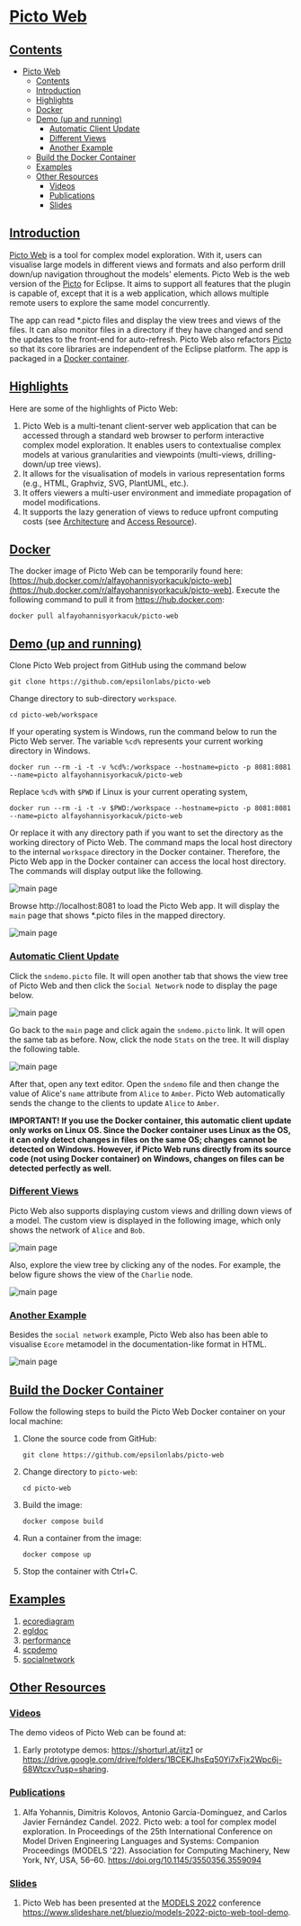 # [Picto Web](#contents)

## [Contents](#contents)
- [Picto Web](#picto-web)
  - [Contents](#contents)
  - [Introduction](#introduction)
  - [Highlights](#highlights)
  - [Docker](#docker)
  - [Demo (up and running)](#demo-up-and-running)
    - [Automatic Client Update](#automatic-client-update)
    - [Different Views](#different-views)
    - [Another Example](#another-example)
  - [Build the Docker Container](#build-the-docker-container)
  - [Examples](#examples)
  - [Other Resources](#other-resources)
    - [Videos](#videos)
    - [Publications](#publications)
    - [Slides](#slides)

## [Introduction](#contents)
[Picto Web](https://github.com/epsilonlabs/picto-web) is a tool for complex model exploration. With it, users can visualise large models in different views and formats and also perform drill down/up navigation throughout the models' elements. Picto Web is the web version of the [Picto](https://www.eclipse.org/epsilon/doc/picto/) for Eclipse. It aims to support all features that the plugin is capable of, except that it is a web application, which allows multiple remote users to explore the same model concurrently. 

The app can read *.picto files and display the view trees and views of the files. It can also monitor files in a directory if they have changed and send the updates to the front-end for auto-refresh. Picto Web also refactors [Picto](https://www.eclipse.org/epsilon/doc/picto/) so that its core libraries are independent of the Eclipse platform. The app is packaged in a [Docker container](https://hub.docker.com/r/alfayohannisyorkacuk/picto-web).

## [Highlights](#contents)
Here are some of the highlights of Picto Web:
1. Picto Web is a multi-tenant client-server web application that can be accessed through a standard web browser to perform interactive complex model exploration. It enables users to contextualise complex models at various granularities and viewpoints (multi-views, drilling-down/up tree views).
2. It allows for the visualisation of models in various representation forms (e.g., HTML, Graphviz, SVG, PlantUML, etc.).
3. It offers viewers a multi-user environment and immediate propagation of model modifications.
4. It supports the lazy generation of views to reduce upfront computing costs (see [Architecture](docs/architecture.md) and [Access Resource](docs/accessgraphresource.md)).


## [Docker](#contents)
The docker image of Picto Web can be temporarily found here: [https://hub.docker.com/r/alfayohannisyorkacuk/picto-web](https://hub.docker.com/r/alfayohannisyorkacuk/picto-web). Execute the following command to pull it from https://hub.docker.com:
```
docker pull alfayohannisyorkacuk/picto-web
```

## [Demo (up and running)](#contents)
Clone Picto Web project from GitHub using the command below 
```
git clone https://github.com/epsilonlabs/picto-web
```
Change directory to sub-directory `workspace`.
```
cd picto-web/workspace
```
If your operating system is Windows, run the command below to run the Picto Web server. The variable `%cd%` represents your current working directory in Windows. 
```
docker run --rm -i -t -v %cd%:/workspace --hostname=picto -p 8081:8081 --name=picto alfayohannisyorkacuk/picto-web
```
Replace `%cd%` with `$PWD` if Linux is your current operating system, 
```
docker run --rm -i -t -v $PWD:/workspace --hostname=picto -p 8081:8081 --name=picto alfayohannisyorkacuk/picto-web
```
Or replace it with any directory path if you want to set the directory as the working directory of Picto Web. The command maps the local host directory to the internal `workspace` directory in the Docker container. Therefore, the Picto Web app in the Docker container can access the local host directory. The commands will display output like the following.

![main page](images/docker.png)

Browse http://localhost:8081 to load the Picto Web app. It will display the `main` page that shows *.picto files in the mapped directory.

![main page](images/main_page.png)


### [Automatic Client Update](#contents)

Click the `sndemo.picto` file. It will open another tab that shows the view tree of Picto Web and then click the `Social Network` node to display the page below.

![main page](images/socialnetwork-01.png)

Go back to the `main` page and click again the `sndemo.picto` link. It will open the same tab as before. Now, click the node `Stats` on the tree. It will display the following table.

![main page](images/table-01.png)

After that, open any text editor. Open the `sndemo` file and then change the value of Alice's `name` attribute from `Alice` to `Amber`. Picto Web automatically sends the change to the clients to update `Alice` to `Amber`.

**IMPORTANT! If you use the Docker container, this automatic client update only works on Linux OS. Since the Docker container uses Linux as the OS, it can only detect changes in files on the same OS; changes cannot be detected on Windows. However, if Picto Web runs directly from its source code (not using Docker container) on Windows, changes on files can be detected perfectly as well.**

### [Different Views](#contents)

Picto Web also supports displaying custom views and drilling down views of a model. The custom view is displayed in the following image, which only shows the network of `Alice` and `Bob`.

![main page](images/custom.png)

Also, explore the view tree by clicking any of the nodes. For example, the below figure shows the view of the `Charlie` node.

![main page](images/drilldown.png)

### [Another Example](#contents)
Besides the `social network` example, Picto Web also has been able to visualise `Ecore` metamodel in the documentation-like format in HTML.

![main page](images/ecore.png)

## [Build the Docker Container](#contents)

Follow the following steps to build the Picto Web Docker container on your local machine:

1. Clone the source code from GitHub:
   ```shell
   git clone https://github.com/epsilonlabs/picto-web
   ```
1. Change directory to `picto-web`:
   ```shell
   cd picto-web
   ```
1. Build the image:
   ```shell
   docker compose build
   ```
1. Run a container from the image:
   ```shell
   docker compose up
   ```
1. Stop the container with Ctrl+C.

## [Examples](#contents)
1. [ecorediagram](workspace/ecorediagram/)
2. [egldoc](workspace/egldoc/)
3. [performance](workspace/performance/)
4. [scpdemo](workspace/scpdemo/)
5. [socialnetwork](workspace/socialnetwork/)
   
## [Other Resources](#contents)
### [Videos](#contents)

The demo videos of Picto Web can be found at:
1. Early prototype demos: https://shorturl.at/ijtz1 or https://drive.google.com/drive/folders/1BCEKJhsEq50Yi7xFjx2Wpc6j-68Wtcxv?usp=sharing.

### [Publications](#contents)
1. Alfa Yohannis, Dimitris Kolovos, Antonio García-Domínguez, and Carlos Javier Fernández Candel. 2022. Picto web: a tool for complex model exploration. In Proceedings of the 25th International Conference on Model Driven Engineering Languages and Systems: Companion Proceedings (MODELS '22). Association for Computing Machinery, New York, NY, USA, 56–60. https://doi.org/10.1145/3550356.3559094

### [Slides](#contents)
1. Picto Web has been presented at the [MODELS 2022](https://conf.researchr.org/track/models-2022/models-2022-tools---demonstrations?#event-overview) conference https://www.slideshare.net/bluezio/models-2022-picto-web-tool-demo.

